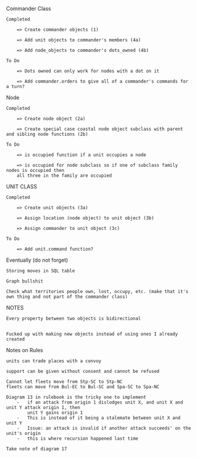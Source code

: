 
Commander Class

    Completed

        => Create commander objects (1)

        => Add unit objects to commander's members (4a)

        => Add node_objects to commander's dots_owned (4b)

    To Do

        => Dots owned can only work for nodes with a dot on it

        => Add commander.orders to give all of a commander's commands for a turn?


Node

    Completed

        => Create node object (2a)

        => Create special case coastal node object subclass with parent and sibling node functions (2b)

    To Do

        => is occupied function if a unit occupies a node

        => is occupied for node subclass so if one of subclass family nodes is occupied then 
        all three in the family are occupied
    

UNIT CLASS

    Completed

        => Create unit objects (3a)

        => Assign location (node object) to unit object (3b)

        => Assign commander to unit object (3c)

    To Do

        => Add unit.command function? 


Eventually (do not forget)

    Storing moves in SQL table 

    Graph bullshit

    Check what territories people own, lost, occupy, etc. (make that it's own thing and not part of the commander class)


NOTES

    Every property between two objects is bidirectional


    Fucked up with making new objects instead of using ones I already created


Notes on Rules

    units can trade places with a convoy

    support can be given without consent and cannot be refused

    Cannot let fleets move from Stp-SC to Stp-NC
    fleets can move from Bul-EC to Bul-SC and Spa-SC to Spa-NC

    Diagram 13 in rulebook is the tricky one to implement
        -   if an attack from origin 1 dislodges unit X, and unit X and unit Y attack origin 1, then 
            unit Y gains origin 1 
        -   This is instead of it being a stalemate between unit X and unit Y
        -   Issue: an attack is invalid if another attack succeeds' on the unit's origin
        -   this is where recursion happened last time

    Take note of diagram 17
